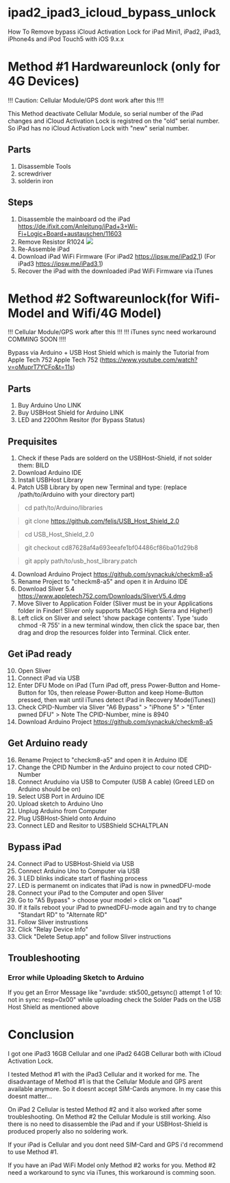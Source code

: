 # ipad2_ipad3_icloud_bypass_unlock
How To Remove bypass iCloud Activation Lock for iPad Mini1, iPad2, iPad3, iPhone4s and iPod Touch5 with iOS 9.x.x

# Method #1 Hardwareunlock (only for 4G Devices)
!!! Caution: Cellular Module/GPS dont work after this !!!!

This Method deactivate Cellular Module, so serial number of the iPad changes and iCloud Activation Lock is registred on the "old" serial number. So iPad has no iCloud Activation Lock with "new" serial number.
 ## Parts
 1) Disassemble Tools
 2) screwdriver
 3) solderin iron

## Steps
1) Disassemble the mainboard od the iPad https://de.ifixit.com/Anleitung/iPad+3+Wi-Fi+Logic+Board+austauschen/11603
2) Remove Resistor R1024 ![](Picture/hardwareunlock.png)
3) Re-Assemble iPad
4) Download iPad WiFi Firmware (For iPad2 https://ipsw.me/iPad2,1) (For iPad3 https://ipsw.me/iPad3,1)
5) Recover the iPad with the downloaded iPad WiFi Firmware via iTunes


# Method #2 Softwareunlock(for Wifi-Model and Wifi/4G Model)
!!! Cellular Module/GPS work after this !!!
!!! iTunes sync need workaround COMMING SOON !!!!

Bypass via Arduino + USB Host Shield which is mainly the Tutorial from Apple Tech 752
Apple Tech 752 (https://www.youtube.com/watch?v=oMuprT7YCFo&t=11s)

## Parts 
1) Buy Arduino Uno LINK
2) Buy USBHost Shield for Arduino LINK
3) LED and 220Ohm Resitor (for Bypass Status)

## Prequisites
1) Check if these Pads are solderd on the USBHost-Shield, if not solder them: BILD
1) Download Arduino IDE
2) Install USBHost Library
3) Patch USB Library by open new Terminal and type: (replace /path/to/Arduino with your directory part)
> cd path/to/Arduino/libraries

> git clone https://github.com/felis/USB_Host_Shield_2.0

> cd USB_Host_Shield_2.0

> git checkout cd87628af4a693eeafe1bf04486cf86ba01d29b8

> git apply path/to/usb_host_library.patch

4) Download Arduino Project https://github.com/synackuk/checkm8-a5
5) Rename Project to "checkm8-a5" and open it in Arduino IDE
6) Download Sliver 5.4 https://www.appletech752.com/Downloads/SliverV5.4.dmg
7) Move Sliver to Application Folder (Sliver must be in your Applications folder in Finder! Sliver only supports MacOS High Sierra and Higher!)
8) Left click on Sliver and select 'show package contents'. Type 'sudo chmod -R 755' in a new terminal window, then click the space bar, then drag and drop the resources folder into Terminal. Click enter.

## Get iPad ready
10) Open Sliver
11) Connect iPad via USB
12) Enter DFU Mode on iPad (Turn iPad off, press Power-Button and Home-Button for 10s, then release Power-Button and keep Home-Button pressed, then wait until iTunes detect iPad in Recovery Mode(iTunes))
13) Check CPID-Number via Sliver "A6 Bypass" > "iPhone 5" > "Enter pwned DFU" > Note The CPID-Number, mine is 8940
14) Download Arduino Project https://github.com/synackuk/checkm8-a5

## Get Arduino ready 
16) Rename Project to "checkm8-a5" and open it in Arduino IDE
17) Change the CPID Number in the Arduino project to cour noted CPID-Number
18) Connect Aruduino via USB to Computer (USB A cable) (Greed LED on Arduino should be on)
19) Select USB Port in Arduino IDE
20) Upload sketch to Arduino Uno
21) Unplug Arduino from Computer
22) Plug USBHost-Shield onto Arduino
23) Connect LED and Resitor to USBShield SCHALTPLAN

## Bypass iPad
24) Connect iPad to USBHost-Shield via USB
25) Connect Arduino Uno to Computer via USB
26) 3 LED blinks indicate start of flashing process
27) LED is permanemt on indicates that iPad is now in pwnedDFU-mode
28) Connect your iPad to the Computer and open Sliver
29) Go to "A5 Bypass" > choose your model > click on "Load"
30) If it fails reboot your iPad to pwnedDFU-mode again and try to change "Standart RD" to "Alternate RD" 
31) Follow Sliver instrustions
32) Click "Relay Device Info"
33) Click "Delete Setup.app" and follow Sliver instructions

## Troubleshooting 
### Error while Uploading Sketch to Arduino
If you get an Error Message like "avrdude: stk500_getsync() attempt 1 of 10: not in sync: resp=0x00" while uploading check the Solder Pads on the USB Host Shield as mentioned above

# Conclusion
I got one iPad3 16GB Cellular and one iPad2 64GB Cellurar both with iCloud Activation Lock.

I tested Method #1 with the iPad3 Cellular and it worked for me. The disadvantage of Method #1 is that the Cellular Module and GPS arent available anymore. So it doesnt accept SIM-Cards anymore. In my case this doesnt matter...

On iPad 2 Cellular is tested Method #2 and it also worked after some troubleshooting. On Method #2 the Cellular Module is still working. Also there is no need to disassemble the iPad and if your USBHost-Shield is produced properly also no soldering work.

If your iPad is Cellular and you dont need SIM-Card and GPS i'd recommend to use Method #1.

If you have an iPad WiFi Model only Method #2 works for you. Method #2 need a workaround to sync via iTunes, this workaround is comming soon.





